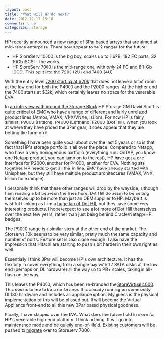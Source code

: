 ```yaml
---
layout: post
title: "What will HP do next?"
date: 2012-12-17 15:16
comments: true
categories: storage
---
```


HP recently announced a new range of 3Par based arrays that are aimed at mid-range enterprise. There now appear to be 2 ranges for the future:
<!--more -->

- HP StoreServ 10000 is the big boy, scales up to 1.6PB, 192 FC ports, 32 10Gb iSCSI - the works.
- HP StoreServ 7000 is the mid-range one, with _only_ 24 FC and 8 1-Gb iSCSI. This split into the 7200 (2U) and 7400 (4U)

With the entry level [7200 starting at $20k](https://www8.hp.com/us/en/hp-news/press-release.html?id=1332554#.UM8Mm3eTW01) that does not leave a lot of room at the low end for both the P4000 and the P2000 ranges. At the higher end the 7400 starts at $32k, which certainly leaves no space for the venerable EVA.

In [an interview with Around the Storage Block](https://h30507.www3.hp.com/t5/Around-the-Storage-Block-Blog/Blogger-Q-amp-A-with-David-Scott/ba-p/128097) HP Storage GM David Scott is quite critical of EMC who have a range of different and fairly unrelated product lines (Atmos, VMAX, VNX/VNXe, Isilion). For now HP is fairly similar: P9000 (Hitachi), P4000 (Lefthand, P2000 (Dot Hill). When you look at where they have priced the 3Par gear, it does appear that they are betting the farm on it.

Something I have been quite vocal about over the last 5 years or so is that fact that HP's storage portfolio is all over the place. Compared to Netapp, who have a very homogenous portfolio (everything runs OnTAP, you know one Netapp product, you can jump on to the rest), HP have got a one interface for P2000, another for P4000, another for EVA. Nothing sits together. HP needs to get all this in line. EMC have already started with Unisphere, but they still have multiple product architectures (VMAX, VNX, Isilion for example).

I personally think that these other ranges will drop by the wayside, although I am reading a bit between the lines here. Dot Hill do seem to be setting themselves up to be more than just an OEM supplier to HP. Maybe it is wishful thinking as I am a [huge fan of Dot Hill](https://www.chriscowley.me.uk/blog/2010/01/12/some-great-new-san-gear/), but they have some very interesting products. I hope/expect to see a lot more of Dot Hill themselves over the next few years, rather than just being behind Oracle/Netapp/HP badges.

The P9000 range is a similar story at the other end of the market. The Storserve 10k seems to be very similar, pretty much the same capacity and number of ports. Feature set is also close enough. I also have the impression that Hitachi are starting to push a bit harder in their own right as well.

Essentially I think 3Par will become HP's own architecture. It has the flexibity to  cover everything from a single bay with 12 SATA disks at the low end (perhaps on DL hardware) all the way up to PB+ scales, taking in all-flash on the way. 

This leaves the P4000, which has been re-branded the [StoreVirtual 4000](https://www8.hp.com/us/en/products/disk-storage/product-detail.html?oid=4118659). This seems to me to be a no-brainer. It is already running on commodity DL180 hardware and includes an appliance option. My guess is the physical implementation of this will be phased out. It will become the Virtual Appliance front-end to all this new 3Par based physical goodness.

Finally, I have skipped over the EVA. What does the future hold in store for HP's venerable high-end platform. I think nothing. It will go into maintenance mode and be quietly end-of-life'd. Existing customers will be pushed to [migrate](https://h30507.www3.hp.com/t5/Around-the-Storage-Block-Blog/EVA-to-HP-3PAR-StoreServ-online-import/ba-p/128391) over to Storeserv 7000. 
